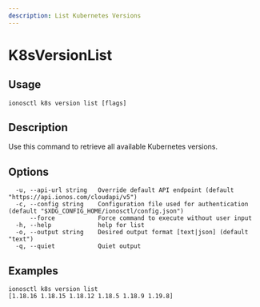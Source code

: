 ```yaml
---
description: List Kubernetes Versions
---
```


# K8sVersionList

## Usage

```text
ionosctl k8s version list [flags]
```

## Description

Use this command to retrieve all available Kubernetes versions.

## Options

```text
  -u, --api-url string   Override default API endpoint (default "https://api.ionos.com/cloudapi/v5")
  -c, --config string    Configuration file used for authentication (default "$XDG_CONFIG_HOME/ionosctl/config.json")
      --force            Force command to execute without user input
  -h, --help             help for list
  -o, --output string    Desired output format [text|json] (default "text")
  -q, --quiet            Quiet output
```

## Examples

```text
ionosctl k8s version list 
[1.18.16 1.18.15 1.18.12 1.18.5 1.18.9 1.19.8]
```

